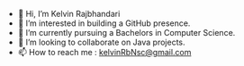 - 👋 Hi, I’m Kelvin Rajbhandari
- 👀 I’m interested in building a GitHub presence.
- 🌱 I’m currently pursuing a Bachelors in Computer Science.
- 💞️ I’m looking to collaborate on Java projects.
- 📫 How to reach me : kelvinRbNsc@gmail.com

<!---
K-Rilla/K-Rilla is a ✨ special ✨ repository because its `README.md` (this file) appears on your GitHub profile.
You can click the Preview link to take a look at your changes.
--->
